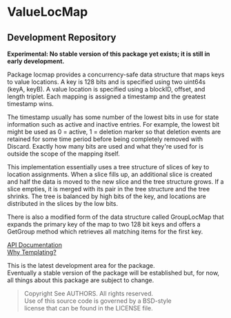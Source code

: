 # ValueLocMap
## Development Repository

**Experimental: No stable version of this package yet exists; it is still in
early development.**

Package locmap provides a concurrency-safe data structure that maps keys to
value locations. A key is 128 bits and is specified using two uint64s (keyA,
keyB). A value location is specified using a blockID, offset, and length
triplet. Each mapping is assigned a timestamp and the greatest timestamp wins.

The timestamp usually has some number of the lowest bits in use for state
information such as active and inactive entries. For example, the lowest bit
might be used as 0 = active, 1 = deletion marker so that deletion events are
retained for some time period before being completely removed with Discard.
Exactly how many bits are used and what they're used for is outside the
scope of the mapping itself.

This implementation essentially uses a tree structure of slices of key to
location assignments. When a slice fills up, an additional slice is created
and half the data is moved to the new slice and the tree structure grows. If
a slice empties, it is merged with its pair in the tree structure and the
tree shrinks. The tree is balanced by high bits of the key, and locations
are distributed in the slices by the low bits.

There is also a modified form of the data structure called GroupLocMap that
expands the primary key of the map to two 128 bit keys and offers a GetGroup
method which retrieves all matching items for the first key.

[API Documentation](http://godoc.org/github.com/gholt/locmap)  
[Why Templating?](WHY_TEMPLATING.md)

This is the latest development area for the package.  
Eventually a stable version of the package will be established but, for now,
all things about this package are subject to change.

> Copyright See AUTHORS. All rights reserved.  
> Use of this source code is governed by a BSD-style  
> license that can be found in the LICENSE file.
